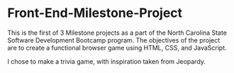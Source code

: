 # Front-End-Milestone-Project

This is the first of 3 Milestone projects as a part of the North Carolina State Software Development Bootcamp program. The objectives of the project are to create a functional
browser game using HTML, CSS, and JavaScript. 

I chose to make a trivia game, with inspiration taken from Jeopardy.